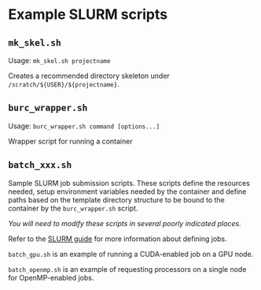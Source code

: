 # Example SLURM scripts

## `mk_skel.sh`

Usage: `mk_skel.sh projectname`

Creates a recommended directory skeleton under `/scratch/${USER}/${projectname}`.

## `burc_wrapper.sh`

Usage: `burc_wrapper.sh command [options...]`

Wrapper script for running a container

## `batch_xxx.sh`

Sample SLURM job submission scripts. These scripts define the resources needed, setup environment variables needed by the container and define paths based on the template directory structure to be bound to the container by the `burc_wrapper.sh` script. 

*You will need to modify these scripts in several poorly indicated places.*

Refer to the [SLURM guide](https://wiki.hpc.uconn.edu/index.php/SLURM_Guide) for more information about defining jobs.

`batch_gpu.sh` is an example of running a CUDA-enabled job on a GPU node.

`batch_openmp.sh` is an example of requesting processors on a single node for OpenMP-enabled jobs.


 
